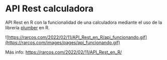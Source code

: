# API Rest calculadora
API Rest en R con la funcionalidad de una calculadora mediante el uso de la librería [plumber](https://www.rplumber.io/) en R.

![https://rarcos.com/2022/02/11/API_Rest_en_R/api_funcionando.gif](https://rarcos.com/images/pages/api_funcionando.gif)

Más info: https://rarcos.com/2022/02/11/API_Rest_en_R/
